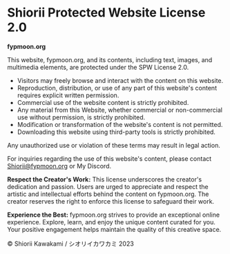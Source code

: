 # Shiorii Protected Website License 2.0

**fypmoon.org**

This website, fypmoon.org, and its contents, including text, images, and multimedia elements, are protected under the SPW License 2.0.

- Visitors may freely browse and interact with the content on this website.
- Reproduction, distribution, or use of any part of this website's content requires explicit written permission.
- Commercial use of the website content is strictly prohibited.
- Any material from this Website, whether commercial or non-commercial use without permission, is strictly prohibited.
- Modification or transformation of the website's content is not permitted.
- Downloading this website using third-party tools is strictly prohibited.

Any unauthorized use or violation of these terms may result in legal action.

For inquiries regarding the use of this website's content, please contact Shiorii@fypmoon.org or My Discord.

**Respect the Creator's Work:**
This license underscores the creator's dedication and passion. Users are urged to appreciate and respect the artistic and intellectual efforts behind the content on fypmoon.org. The creator reserves the right to enforce this license to safeguard their work.

**Experience the Best:**
fypmoon.org strives to provide an exceptional online experience. Explore, learn, and enjoy the unique content curated for you. Your positive engagement helps maintain the quality of this creative space.

© Shiorii Kawakami / シオリイカワカミ 2023
